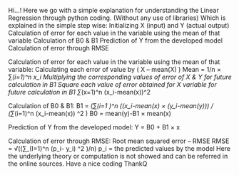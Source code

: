 Hi…!
Here we go with a simple explanation for understanding the Linear Regression through python coding. (Without any use of libraries)
Which is explained in the simple step wise:
	Initializing X (input) and Y (actual output)
	Calculation of error for each value in the variable using the mean of that variable
	Calculation of B0 & B1
	Prediction of Y from the developed model
	Calculation of error through RMSE

Calculation of error for each value in the variable using the mean of that variable:
	Calculating each error of value by ( X – mean(X) ) 
	Mean = 1/n  × ∑_(i=1)^n x_i 
Multiplying the corresponding values of error of X & Y for future calculation in B1
Square each value of error obtained for X variable for future calculation in B1
∑_(x=1)^n (x_i-mean(x))^2 

Calculation of B0 & B1:
	B1 =  (∑_(i=1 )^n ((x_i-mean(x) × (y_i-mean(y))) / (∑_(i=1)^n (x_i-mean(x)) ^2 )
 	B0 = mean(y)-B1 × mean(x)

Prediction of Y from the developed model:
	Y = B0 + B1 × x

Calculation of error through RMSE:
	Root mean squared error – RMSE
	RMSE = √((∑_(I=1)^n (p_i- y_i) ^2 )/n)  			p_i = the predicted values by the model
Here the underlying theory or computation is not showed and can be referred in the online sources.
Have a nice coding
ThankQ
